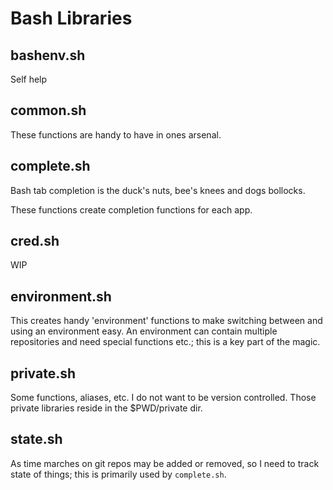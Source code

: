 # Bash Libraries

## bashenv.sh

Self help

## common.sh

These functions are handy to have in ones arsenal.

## complete.sh

Bash tab completion is the duck's nuts, bee's knees and dogs bollocks.

These functions create completion functions for each app.

## cred.sh

WIP

## environment.sh

This creates handy 'environment' functions to make switching between and using
an environment easy. An environment can contain multiple repositories and need
special functions etc.; this is a key part of the magic.

## private.sh

Some functions, aliases, etc. I do not want to be version controlled. Those
private libraries reside in the $PWD/private dir.

## state.sh

As time marches on git repos may be added or removed, so I need to track state
of things; this is primarily used by `complete.sh`.

